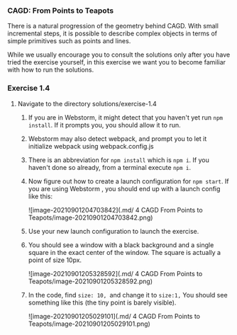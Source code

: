 ### CAGD: From Points to Teapots

There is a natural progression of the geometry behind CAGD.  With small incremental steps, it is possible to describe complex objects in terms of simple primitives such as points and lines.



While we usually encourage you to consult the solutions only after you have tried the exercise yourself, in this exercise we want you to become familiar with how to run the solutions.

### Exercise 1.4

1) Navigate to the directory solutions/exercise-1.4

   1) If you are in Webstorm, it might detect that you haven't yet run `npm install`. If it prompts you, you should allow it to run.

   2) Webstorm may also detect webpack, and prompt you to let it initialize webpack using webpack.config.js

   3) There is an abbreviation for `npm install` which is `npm i`. If you haven't done so already, from a terminal execute `npm i`.

   4) Now figure out how to create a launch configuration for `npm start`.  If you are using Webstorm , you should end up with a launch config like this:

      ![image-20210901204703842](.md/ 4 CAGD From Points to Teapots/image-20210901204703842.png)

   5) Use your new launch configuration to launch the exercise.

   6) You should see a window with a black background and a single square in the exact center of the window.  The square is actually a point of size 10px.

      ![image-20210901205328592](.md/ 4 CAGD From Points to Teapots/image-20210901205328592.png)

   7) In the code, find `size: 10, `and change it to `size:1,` You should see something like this (the tiny point is barely visible).

      ![image-20210901205029101](.md/ 4 CAGD From Points to Teapots/image-20210901205029101.png)

      

